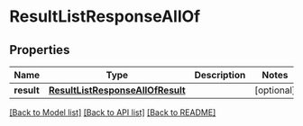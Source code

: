 # ResultListResponseAllOf


## Properties
Name | Type | Description | Notes
------------ | ------------- | ------------- | -------------
**result** | [**ResultListResponseAllOfResult**](ResultListResponseAllOfResult.md) |  | [optional] 

[[Back to Model list]](../README.md#documentation-for-models) [[Back to API list]](../README.md#documentation-for-api-endpoints) [[Back to README]](../README.md)


